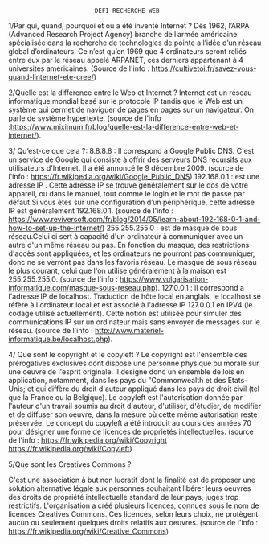 							
							DEFI RECHERCHE WEB


1/Par qui, quand, pourquoi et où a été inventé Internet ?
	Dès 1962, l’ARPA (Advanced Research Project Agency) branche de l’armée américaine spécialisée dans la recherche de technologies de pointe a l’idée d’un réseau global d’ordinateurs. Ce n’est qu’en 1969 que 4 ordinateurs seront reliés entre eux par le réseau appelé ARPANET, ces derniers appartenant à 4 universités américaines.
	(Source de l'info : https://cultivetoi.fr/savez-vous-quand-linternet-ete-cree/)


2/Quelle est la différence entre le Web et Internet ?
	Internet est un réseau informatique mondial basé sur le protocole IP tandis que le Web est un système qui permet de naviguer de pages en pages sur un navigateur. On parle de système hypertexte.
	(source de l'info :https://www.miximum.fr/blog/quelle-est-la-difference-entre-web-et-internet/).


3/ Qu’est-ce que cela ?:
	8.8.8.8 : Il correspond a Google Public DNS. C'est un service de Google qui consiste à offrir des serveurs DNS récursifs aux utilisateurs d'Internet. Il a été annoncé le 9 décembre 2009. 
	(source de l'info : https://fr.wikipedia.org/wiki/Google_Public_DNS)
	192.168.0.1 : est une adresse IP . Cette adresse IP se trouve généralement sur le dos de votre appareil, ou dans le manuel, tout comme le login et le mot de passe par défaut.Si vous êtes sur une configuration d’un périphérique, cette adresse IP est généralement 192.168.0.1. 		(source de l'info : https://www.reviversoft.com/fr/blog/2014/05/learn-about-192-168-0-1-and-how-to-set-up-the-internet/)
	255.255.255.0 : est de masque de sous réseau.Celui ci sert à capacité d'un ordinateur à communiquer avec un autre d'un même réseau ou pas. En fonction du masque, des restrictions d'accès sont appliquées, et les ordinateurs ne pourront pas communiquer, donc ne se verront pas dans les favoris réseau. Le masque de sous réseau le plus courant, celui que l'on utilise généralement à la maison est 255.255.255.0.
	(source de l'info : https://www.vulgarisation-informatique.com/masque-sous-reseau.php).
	127.0.0.1 : il correspond a l'adresse IP de localhost. Traduction de hôte local en anglais, le localhost se réfère à l'ordinateur local et est associé à l'adresse IP 127.0.0.1 en IPV4 (le codage utilisé actuellement). Cette notion est utilisée pour simuler des communications IP sur un ordinateur mais sans envoyer de messages sur le réseau.
	(source de l'info : http://www.materiel-informatique.be/localhost.php).


4/ Que sont le copyright et le copyleft ?
	Le copyright est l'ensemble des prérogatives exclusives dont dispose une personne physique ou morale sur une oeuvre de l'esprit originale. Il designe donc un ensemble de lois en application, notamment, dans les pays du "Commonwealth et des Etats-Unis; et qui diffère du droit d'auteur appliqué dans les pays de droit civil (tel que la France ou la Belgique).
	Le copyleft est l'autorisation donnée par l'auteur d'un travail soumis au droit d'auteur, d'utiliser, d'étudier, de modifier et de diffuser son oeuvre, dans la mesure où cette même autorisation reste préservée. Le concept du copyleft a été introduit au cours des années 70 pour désigner une forme de licences de propriétés intellectuelles.
	(source de l'info : https://fr.wikipedia.org/wiki/Copyright
			    https://fr.wikipedia.org/wiki/Copyleft)


5/Que sont les Creatives Commons ?

C'est une association à but non lucratif dont la finalité est de proposer une solution alternative légale aux personnes souhaitant libérer leurs oeuvres des droits de propriété intellectuelle standard de leur pays, jugés trop restrictifs. L'organisation a créé plusieurs licences, connues sous le nom de licences Creatives Commons. Ces licences, selon leurs choix, ne protègent aucun ou seulement quelques droits relatifs aux oeuvres.
(source de l'info : https://fr.wikipedia.org/wiki/Creative_Commons)











